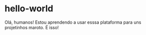 # hello-world

Olá, humanos!
Estou aprendendo a usar esssa plataforma para uns projetinhos maroto. É isso!
